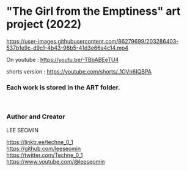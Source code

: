 # "The Girl from the Emptiness"  art project (2022)





https://user-images.githubusercontent.com/86279699/203286403-537b1e9c-d9c1-4b43-96b5-41d3e66a4c14.mp4




On youtube :  https://youtu.be/-TBbABEeTU4


shorts version : https://youtube.com/shorts/_1OVn6IQBPA
   <br/>  
   
### Each work is stored in the ART folder.  

<br/>  







### Author and Creator
 
 LEE SEOMIN
 
 https://linktr.ee/techne_0_1
   <br/> 
 https://github.com/leeseomin 
  <br/> 
 https://twitter.com/Techne_0_1
 <br/>
 https://www.youtube.com/@leeseomin
  <br/>
